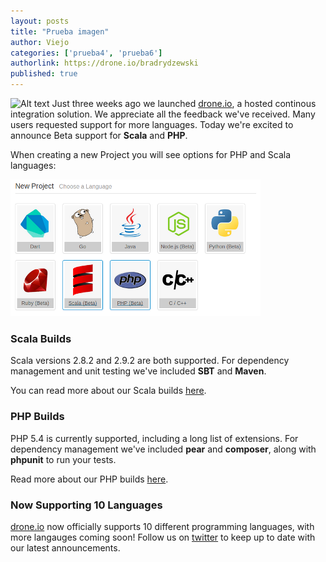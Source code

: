 ```yaml
---
layout: posts
title: "Prueba imagen"
author: Viejo
categories: ['prueba4', 'prueba6']
authorlink: https://drone.io/bradrydzewski
published: true
---
```


![Alt text](http://i.imgur.com/ITpV0m7m.jpg) Just three weeks ago we launched [drone.io](https://drone.io), a hosted
continous integration solution. We appreciate all the feedback we've received.
Many users requested support for more languages. Today we're excited to
announce Beta support for **Scala** and **PHP**.

When creating a new Project you will see options for PHP and Scala languages:

![Select Project Owner](/img/screenshot_new-scala-php.png)

### Scala Builds

Scala versions 2.8.2 and 2.9.2 are both supported. For dependency management
and unit testing we've included **SBT** and **Maven**.

You can read more about our Scala builds [here](http://docs.drone.io/scala.html).

### PHP Builds

PHP 5.4 is currently supported, including a long list of extensions. For dependency
management we've included **pear** and **composer**, along with **phpunit** to
run your tests.

Read more about our PHP builds [here](http://docs.drone.io/php.html).

### Now Supporting 10 Languages

[drone.io](https://drone.io) now officially supports 10 different programming
languages, with more langauges coming soon! Follow us on [twitter](https://twitter.com/droneio)
to keep up to date with our latest announcements.